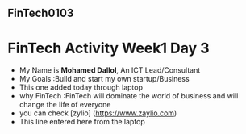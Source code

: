 ## FinTech0103
# FinTech Activity Week1 Day 3
- My Name is **Mohamed Dallol**, An ICT Lead/Consultant
- My Goals :Build and start my own startup/Business
- This one added today through laptop
- why FinTech :FinTech will dominate the world of business and will change the life of everyone
- you can check [zylio] (https://www.zaylio.com)
- This line entered here from the laptop


